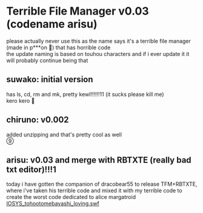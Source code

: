 # Terrible File Manager v0.03 (codename arisu)
please actually never use this as the name says it's a terrible file manager (made in p***on 🤮) that has horrible code  
the update naming is based on touhou characters and if i ever update it it will probably continue being that
## suwako: initial version
has ls, cd, rm and mk, pretty kewl!!!!!!11 (it sucks please kill me)  
kero kero 🐸
## chiruno: v0.002
added unzipping and that's pretty cool as well  
⑨
## arisu: v0.03 and merge with RBTXTE (really bad txt editor)!!!1
today i have gotten the companion of dracobear55 to release TFM+RBTXTE, where i've taken his terrible code and mixed it with my terrible code to create the worst code dedicated to alice margatroid  
[IOSYS_tohootomebayashi_loving.swf](https://kaisernet.org/crypt/flash/otaku/IOSYS_tohootomebayashi_loving.swf)
